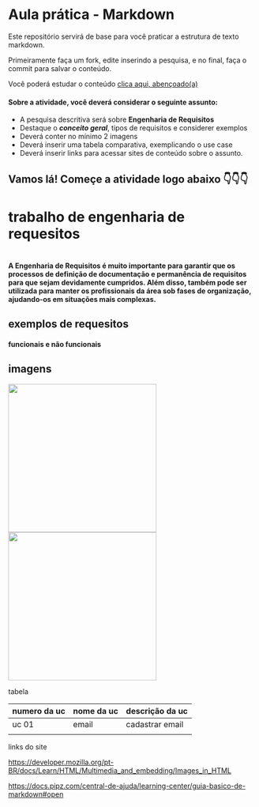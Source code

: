 # Aula prática - Markdown

Este repositório servirá de base para você praticar a estrutura de texto markdown. 

Primeiramente faça um fork, edite inserindo a pesquisa, e no final, faça o commit para salvar o conteúdo.

Você poderá estudar o conteúdo [clica aqui, abençoado(a)](https://docs.pipz.com/central-de-ajuda/learning-center/guia-basico-de-markdown#open)

#### Sobre a atividade, você deverá considerar o seguinte assunto:

- A pesquisa descritiva será sobre **Engenharia de Requisitos**
- Destaque o **_conceito geral_**, tipos de requisitos e considerer exemplos
- Deverá conter no mínimo 2 imagens
- Deverá inserir uma tabela comparativa, exemplicando o use case
- Deverá inserir links para acessar sites de conteúdo sobre o assunto.

## Vamos lá! Começe a atividade logo abaixo 👇👇👇
# trabalho de engenharia de requesitos <h1>
#### A Engenharia de Requisitos é muito importante para garantir que os processos de definição de documentação e permanência de requisitos para que sejam devidamente cumpridos. Além disso, também pode ser utilizada para manter os profissionais da área sob fases de organização, ajudando-os em situações mais complexas.
## exemplos de requesitos
#### funcionais e não funcionais 
## imagens 
<img src="https://encrypted-tbn0.gstatic.com/images?q=tbn:ANd9GcSlSw6MAYRloFiv1nxg7O5IOunWF_F_8_Jd85oYqOP5QA&s" alt="" width="300" height="300">   <img src="https://www.devmedia.com.br/imagens/engsoft/artigo6/image06.jpg" alt="" width="300" height="300">


tabela 

| numero da uc | nome da uc | descrição da uc | 
|--------------|------------|-----------------|
| uc 01        | email      | cadastrar email |   
|              |            |                 |

links do site

https://developer.mozilla.org/pt-BR/docs/Learn/HTML/Multimedia_and_embedding/Images_in_HTML


https://docs.pipz.com/central-de-ajuda/learning-center/guia-basico-de-markdown#open

